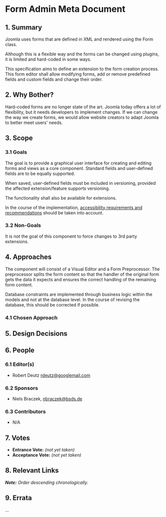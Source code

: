 # Form Admin Meta Document

## 1. Summary

Joomla uses forms that are defined in XML and rendered using the Form class.

Although this is a flexible way and the forms can be changed using plugins, it is limited and hard-coded in some ways.

This specification aims to define an extension to the form creation process. This form editor shall allow modifying
forms, add or remove predefined fields and custom fields and change their order.

## 2. Why Bother?

Hard-coded forms are no longer state of the art. Joomla today offers a lot of flexibility, but it needs developers to
implement changes. If we can change the way we create forms, we would allow website creators to adapt Joomla to better
meet users' needs.

## 3. Scope

### 3.1 Goals

The goal is to provide a graphical user interface for creating and editing forms and views as a core component. Standard
fields and user-defined fields are to be equally supported.

When saved, user-defined fields must be included in versioning, provided the affected extension/feature supports versioning.

The functionality shall also be available for extensions.

In the course of the
implementation, [accessibility requirements and recommendations](https://accessibilitycluster.com/main-results/forms-editor)
should be taken into account.

### 3.2 Non-Goals

It is not the goal of this component to force changes to 3rd party extensions.

## 4. Approaches

The component will consist of a Visual Editor and a Form Preprocessor. The preprocessor splits the form content so that
the handler of the original form gets the data it expects and ensures the correct handling of the remaining form
content.

Database constraints are implemented through business logic within the models and not at the database level. In the
course of revising the database, this should be corrected if possible.

### 4.1 Chosen Approach

## 5. Design Decisions

## 6. People

### 6.1 Editor(s)

* Robert Deutz <rdeutz@googlemail.com>

### 6.2 Sponsors

* Niels Braczek, <nbraczek@bsds.de>

### 6.3 Contributors

* N/A

## 7. Votes

* **Entrance Vote:** _(not yet taken)_
* **Acceptance Vote:** _(not yet taken)_

## 8. Relevant Links

_**Note:** Order descending chronologically._

## 9. Errata

...
